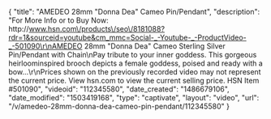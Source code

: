 {
    "title": "AMEDEO 28mm \"Donna Dea\" Cameo Pin\/Pendant",
    "description": "For More Info or to Buy Now: http:\/\/www.hsn.com\/products\/seo\/8181088?rdr=1&sourceid=youtube&cm_mmc=Social-_-Youtube-_-ProductVideo-_-501090\r\nAMEDEO 28mm \"Donna Dea\" Cameo Sterling Silver Pin\/Pendant with Chain\nPay tribute to your inner goddess. This gorgeous heirloominspired brooch depicts a female goddess, poised and ready with a bow...\r\nPrices shown on the previously recorded video may not represent the current price.  View hsn.com to view the current selling price. HSN Item #501090",
    "videoid": "112345580",
    "date_created": "1486679106",
    "date_modified": "1503419168",
    "type": "captivate",
    "layout": "video",
    "url": "\/v\/amedeo-28mm-donna-dea-cameo-pin-pendant\/112345580"
}